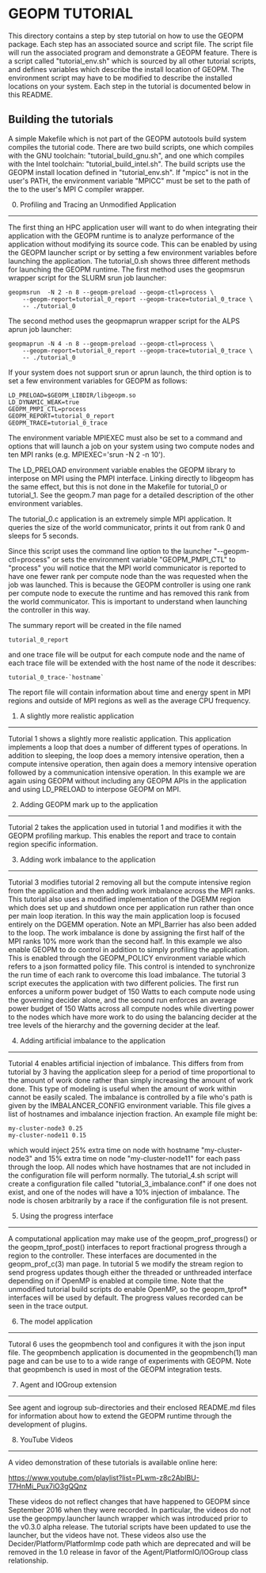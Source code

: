 GEOPM TUTORIAL
==============
This directory contains a step by step tutorial on how to use the
GEOPM package.  Each step has an associated source and script file.
The script file will run the associated program and demonstrate a
GEOPM feature.  There is a script called "tutorial_env.sh" which is
sourced by all other tutorial scripts, and defines variables which
describe the install location of GEOPM.  The environment script may
have to be modified to describe the installed locations on your
system.  Each step in the tutorial is documented below in this README.

Building the tutorials
----------------------
A simple Makefile which is not part of the GEOPM autotools build
system compiles the tutorial code.  There are two build scripts, one
which compiles with the GNU toolchain: "tutorial_build_gnu.sh", and
one which compiles with the Intel toolchain:
"tutorial_build_intel.sh".  The build scripts use the GEOPM install
location defined in "tutorial_env.sh".  If "mpicc" is not in the
user's PATH, the environment variable "MPICC" must be set to the path
of the to the user's MPI C compiler wrapper.


0. Profiling and Tracing an Unmodified Application
--------------------------------------------------
The first thing an HPC application user will want to do when
integrating their application with the GEOPM runtime is to analyze
performance of the application without modifying its source code.
This can be enabled by using the GEOPM launcher script or by setting a
few environment variables before launching the application.  The
tutorial_0.sh shows three different methods for launching the GEOPM
runtime.  The first method uses the geopmsrun wrapper script for the
SLURM srun job launcher:

    geopmsrun  -N 2 -n 8 --geopm-preload --geopm-ctl=process \
        --geopm-report=tutorial_0_report --geopm-trace=tutorial_0_trace \
        -- ./tutorial_0

The second method uses the geopmaprun wrapper script for the ALPS
aprun job launcher:

    geopmaprun -N 4 -n 8 --geopm-preload --geopm-ctl=process \
        --geopm-report=tutorial_0_report --geopm-trace=tutorial_0_trace \
        -- ./tutorial_0

If your system does not support srun or aprun launch, the third option
is to set a few environment variables for GEOPM as follows:

    LD_PRELOAD=$GEOPM_LIBDIR/libgeopm.so
    LD_DYNAMIC_WEAK=true
    GEOPM_PMPI_CTL=process
    GEOPM_REPORT=tutorial_0_report
    GEOPM_TRACE=tutorial_0_trace

The environment variable MPIEXEC must also be set to a command and
options that will launch a job on your system using two compute nodes
and ten MPI ranks (e.g. MPIEXEC='srun -N 2 -n 10').

The LD_PRELOAD environment variable enables the GEOPM library to
interpose on MPI using the PMPI interface.  Linking directly to
libgeopm has the same effect, but this is not done in the Makefile for
tutorial_0 or tutorial_1.  See the geopm.7 man page for a detailed
description of the other environment variables.

The tutorial_0.c application is an extremely simple MPI application.
It queries the size of the world communicator, prints it out from rank
0 and sleeps for 5 seconds.

Since this script uses the command line option to the launcher
"--geopm-ctl=process" or sets the environment variable
"GEOPM_PMPI_CTL" to "process" you will notice that the MPI world
communicator is reported to have one fewer rank per compute node than
the was requested when the job was launched.  This is because the
GEOPM controller is using one rank per compute node to execute the
runtime and has removed this rank from the world communicator.  This
is important to understand when launching the controller in this way.

The summary report will be created in the file named

    tutorial_0_report

and one trace file will be output for each compute node and the name
of each trace file will be extended with the host name of the node it
describes:

    tutorial_0_trace-`hostname`

The report file will contain information about time and energy spent
in MPI regions and outside of MPI regions as well as the average CPU
frequency.

1. A slightly more realistic application
----------------------------------------
Tutorial 1 shows a slightly more realistic application.  This
application implements a loop that does a number of different types of
operations.  In addition to sleeping, the loop does a memory intensive
operation, then a compute intensive operation, then again does a
memory intensive operation followed by a communication intensive
operation.  In this example we are again using GEOPM without including
any GEOPM APIs in the application and using LD_PRELOAD to interpose
GEOPM on MPI.

2. Adding GEOPM mark up to the application
------------------------------------------
Tutorial 2 takes the application used in tutorial 1 and modifies it
with the GEOPM profiling markup.  This enables the report and trace to
contain region specific information.

3. Adding work imbalance to the application
-------------------------------------------
Tutorial 3 modifies tutorial 2 removing all but the compute intensive
region from the application and then adding work imbalance across the
MPI ranks.  This tutorial also uses a modified implementation of the
DGEMM region which does set up and shutdown once per application run
rather than once per main loop iteration.  In this way the main
application loop is focused entirely on the DGEMM operation.  Note an
MPI_Barrier has also been added to the loop.  The work imbalance is
done by assigning the first half of the MPI ranks 10% more work than
the second half.  In this example we also enable GEOPM to do control
in addition to simply profiling the application.  This is enabled
through the GEOPM_POLICY environment variable which refers to a json
formatted policy file.  This control is intended to synchronize the
run time of each rank to overcome this load imbalance.  The tutorial 3
script executes the application with two different policies.  The
first run enforces a uniform power budget of 150 Watts to each compute
node using the governing decider alone, and the second run enforces an
average power budget of 150 Watts across all compute nodes while
diverting power to the nodes which have more work to do using the
balancing decider at the tree levels of the hierarchy and the
governing decider at the leaf.


4. Adding artificial imbalance to the application
-------------------------------------------------
Tutorial 4 enables artificial injection of imbalance.  This differs
from from tutorial by 3 having the application sleep for a period of
time proportional to the amount of work done rather than simply
increasing the amount of work done.  This type of modeling is useful
when the amount of work within cannot be easily scaled.  The imbalance
is controlled by a file who's path is given by the IMBALANCER_CONFIG
environment variable.  This file gives a list of hostnames and
imbalance injection fraction.  An example file might be:

    my-cluster-node3 0.25
    my-cluster-node11 0.15

which would inject 25% extra time on node with hostname
"my-cluster-node3" and 15% extra time on node "my-cluster-node11" for
each pass through the loop.  All nodes which have hostnames that are
not included in the configuration file will perform normally.  The
tutorial_4.sh script will create a configuration file called
"tutorial_3_imbalance.conf" if one does not exist, and one of the
nodes will have a 10% injection of imbalance.  The node is chosen
arbitrarily by a race if the configuration file is not present.

5. Using the progress interface
-------------------------------
A computational application may make use of the geopm_prof_progress()
or the geopm_tprof_post() interfaces to report fractional progress
through a region to the controller.  These interfaces are documented
in the geopm_prof_c(3) man page.  In tutorial 5 we modify the stream
region to send progress updates though either the threaded or
unthreaded interface depending on if OpenMP is enabled at compile
time.  Note that the unmodified tutorial build scripts do enable
OpenMP, so the geopm_tprof* interfaces will be used by default.  The
progress values recorded can be seen in the trace output.

6. The model application
------------------------
Tutoral 6 uses the geopmbench tool and configures it with the json
input file.  The geopmbench application is documented in the
geopmbench(1) man page and can be use to to a wide range of
experiments with GEOPM.  Note that geopmbench is used in most
of the GEOPM integration tests.

7. Agent and IOGroup extension
------------------------------
See agent and iogroup sub-directories and their enclosed README.md
files for information about how to extend the GEOPM runtime through
the development of plugins.

8. YouTube Videos
-----------------
A video demonstration of these tutorials is available online here:

https://www.youtube.com/playlist?list=PLwm-z8c2AbIBU-T7HnMi_Pux7iO3gQQnz

These videos do not reflect changes that have happened to GEOPM since
September 2016 when they were recorded.  In particular, the videos do
not use the geopmpy.launcher launch wrapper which was introduced prior
to the v0.3.0 alpha release.  The tutorial scripts have been updated
to use the launcher, but the videos have not.  These videos also use
the Decider/Platform/PlatformImp code path which are deprecated and
will be removed in the 1.0 release in favor of the
Agent/PlatformIO/IOGroup class relationship.
